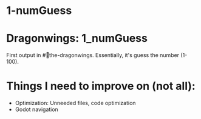 # 1-numGuess
# Dragonwings: 1_numGuess

First output in #🐉the-dragonwings.
Essentially, it's guess the number (1-100).

# Things I need to improve on (not all):
- Optimization: Unneeded files, code optimization
- Godot navigation
